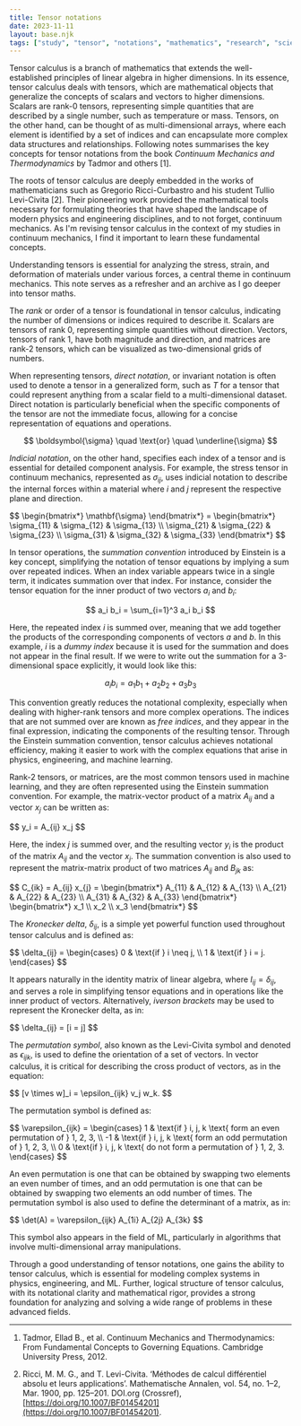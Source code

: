 ```yaml
---
title: Tensor notations
date: 2023-11-11
layout: base.njk
tags: ["study", "tensor", "notations", "mathematics", "research", "science", "humanities"]
--- 
```


Tensor calculus is a branch of mathematics that extends the well-established principles of linear algebra in higher dimensions. In its essence, tensor calculus deals with tensors, which are mathematical objects that generalize the concepts of scalars and vectors to higher dimensions. Scalars are rank-0 tensors, representing simple quantities that are described by a single number, such as temperature or mass. Tensors, on the other hand, can be thought of as multi-dimensional arrays, where each element is identified by a set of indices and can encapsulate more complex data structures and relationships. Following notes summarises the key concepts for tensor notations from the book _Continuum Mechanics and Thermodynamics_ by Tadmor and others [1].

The roots of tensor calculus are deeply embedded in the works of mathematicians such as Gregorio Ricci-Curbastro and his student Tullio Levi-Civita [2]. Their pioneering work provided the mathematical tools necessary for formulating theories that have shaped the landscape of modern physics and engineering disciplines, and to not forget, continuum mechanics. As I'm revising tensor calculus in the context of my studies in continuum mechanics, I find it important to learn these fundamental concepts.

Understanding tensors is essential for analyzing the stress, strain, and deformation of materials under various forces, a central theme in continuum mechanics. This note serves as a refresher and an archive as I go deeper into tensor maths.

The _rank_ or order of a tensor is foundational in tensor calculus, indicating the number of dimensions or indices required to describe it. Scalars are tensors of rank 0, representing simple quantities without direction. Vectors, tensors of rank 1, have both magnitude and direction, and matrices are rank-2 tensors, which can be visualized as two-dimensional grids of numbers.

When representing tensors, _direct notation_, or invariant notation is often used to denote a tensor in a generalized form, such as $T$ for a tensor that could represent anything from a scalar field to a multi-dimensional dataset. Direct notation is particularly beneficial when the specific components of the tensor are not the immediate focus, allowing for a concise representation of equations and operations.

$$
\boldsymbol{\sigma} \quad \text{or} \quad \underline{\sigma}
$$

_Indicial notation_, on the other hand, specifies each index of a tensor and is essential for detailed component analysis. For example, the stress tensor in continuum mechanics, represented as $\sigma_{ij}$, uses indicial notation to describe the internal forces within a material where $i$ and $j$ represent the respective plane and direction.

<p>
$$
\begin{bmatrix*} \mathbf{\sigma} \end{bmatrix*} = \begin{bmatrix*}
    \sigma_{11} & \sigma_{12} & \sigma_{13} \\
    \sigma_{21} & \sigma_{22} & \sigma_{23} \\
    \sigma_{31} & \sigma_{32} & \sigma_{33}
\end{bmatrix*}
$$
</p>

In tensor operations, the _summation convention_ introduced by Einstein is a key concept, simplifying the notation of tensor equations by implying a sum over repeated indices. When an index variable appears twice in a single term, it indicates summation over that index. For instance, consider the tensor equation for the inner product of two vectors $a_i$ and $b_i$:

$$
a_i b_i = \sum_{i=1}^3 a_i b_i
$$

Here, the repeated index $i$ is summed over, meaning that we add together the products of the corresponding components of vectors $a$ and $b$. In this example, $i$ is a _dummy index_ because it is used for the summation and does not appear in the final result. If we were to write out the summation for a 3-dimensional space explicitly, it would look like this:

$$
a_i b_i = a_1 b_1 + a_2 b_2 + a_3 b_3
$$

This convention greatly reduces the notational complexity, especially when dealing with higher-rank tensors and more complex operations. The indices that are not summed over are known as _free indices_, and they appear in the final expression, indicating the components of the resulting tensor. Through the Einstein summation convention, tensor calculus achieves notational efficiency, making it easier to work with the complex equations that arise in physics, engineering, and machine learning.

Rank-2 tensors, or matrices, are the most common tensors used in machine learning, and they are often represented using the Einstein summation convention. For example, the matrix-vector product of a matrix $A_{ij}$ and a vector $x_j$ can be written as:

<p>
$$
y_i = A_{ij} x_j
$$
</p>

Here, the index $j$ is summed over, and the resulting vector $y_i$ is the product of the matrix $A_{ij}$ and the vector $x_j$. The summation convention is also used to represent the matrix-matrix product of two matrices $A_{ij}$ and $B_{jk}$ as:

<p>
$$
C_{ik} = A_{ij} x_{j} = \begin{bmatrix*}
    A_{11} & A_{12} & A_{13} \\
    A_{21} & A_{22} & A_{23} \\
    A_{31} & A_{32} & A_{33}
    \end{bmatrix*} \begin{bmatrix*} 
    x_1 \\
    x_2 \\
    x_3
    \end{bmatrix*}
$$
</p>


The _Kronecker delta_, $\delta_{ij}$, is a simple yet powerful function used throughout tensor calculus and is defined as:

<p>
$$
\delta_{ij} = 
\begin{cases} 
0 & \text{if } i \neq j, \\
1 & \text{if } i = j.
\end{cases}
$$
</p>

It appears naturally in the identity matrix of linear algebra, where $I_{ij} = \delta_{ij}$, and serves a role in simplifying tensor equations and in operations like the inner product of vectors. Alternatively, _iverson brackets_ may be used to represent the Kronecker delta, as in:

<p>
$$
\delta_{ij} = [i = j]
$$
</p>

The _permutation symbol_, also known as the Levi-Civita symbol and denoted as $\epsilon_{ijk}$, is used to define the orientation of a set of vectors. In vector calculus, it is critical for describing the cross product of vectors, as in the equation:

<p>
$$
[v \times w]_i = \epsilon_{ijk} v_j w_k.
$$
</p>

The permutation symbol is defined as:

<p>
$$
\varepsilon_{ijk} = 
\begin{cases}
1 & \text{if } i, j, k \text{ form an even permutation of } 1, 2, 3, \\
-1 & \text{if } i, j, k \text{ form an odd permutation of } 1, 2, 3, \\
0 & \text{if } i, j, k \text{ do not form a permutation of } 1, 2, 3.
\end{cases}
$$
</p>

An even permutation is one that can be obtained by swapping two elements an even number of times, and an odd permutation is one that can be obtained by swapping two elements an odd number of times. The permutation symbol is also used to define the determinant of a matrix, as in:

<p>
$$
\det(A) = \varepsilon_{ijk} A_{1i} A_{2j} A_{3k}
$$
</p>

This symbol also appears in the field of ML, particularly in algorithms that involve multi-dimensional array manipulations.

Through a good understanding of tensor notations, one gains the ability to tensor calculus, which is essential for modeling complex systems in physics, engineering, and ML. Further, logical structure of tensor calculus, with its notational clarity and mathematical rigor, provides a strong foundation for analyzing and solving a wide range of problems in these advanced fields.

--- 
1. Tadmor, Ellad B., et al. Continuum Mechanics and Thermodynamics: From Fundamental Concepts to Governing Equations. Cambridge University Press, 2012.

2. Ricci, M. M. G., and T. Levi-Civita. ‘Méthodes de calcul différentiel absolu et leurs applications’. Mathematische Annalen, vol. 54, no. 1–2, Mar. 1900, pp. 125–201. DOI.org (Crossref), [https://doi.org/10.1007/BF01454201](https://doi.org/10.1007/BF01454201).

